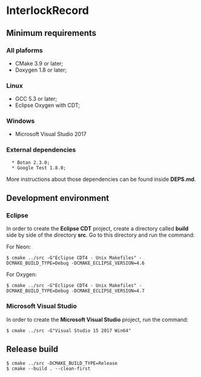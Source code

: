 # InterlockRecord

## Minimum requirements

### All plaforms

   * CMake 3.9 or later;
   * Doxygen 1.8 or later;

### Linux

   * GCC 5.3 or later;
   * Eclipse Oxygen with CDT;

### Windows

   * Microsoft Visual Studio 2017

### External dependencies

      * Botan 2.3.0;
      * Google Test 1.8.0;

More instructions about those dependencies can be found inside **DEPS.md**.

## Development environment

### Eclipse

In order to create the **Eclipse CDT** project, create a directory called **build** side by side of the
directory **src**. Go to this directory and run the command:

For Neon:

```
$ cmake ../src -G"Eclipse CDT4 - Unix Makefiles" -DCMAKE_BUILD_TYPE=Debug -DCMAKE_ECLIPSE_VERSION=4.6
```

For Oxygen:

```
$ cmake ../src -G"Eclipse CDT4 - Unix Makefiles" -DCMAKE_BUILD_TYPE=Debug -DCMAKE_ECLIPSE_VERSION=4.7
```

### Microsoft Visual Studio

In order to create the **Microsoft Visual Studio** project, run the command:

```
$ cmake ../src -G"Visual Studio 15 2017 Win64"
```

## Release build


```
$ cmake ../src -DCMAKE_BUILD_TYPE=Release
$ cmake --build . --clean-first
```
